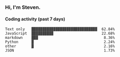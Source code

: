 ### Hi, I'm Steven.

#### Coding activity (past 7 days)
```
Text only   ▓▓▓▓▓▓▓▓▓▓▓▓▓▓▓▓▓▓▓▓▓▓▓▓▓▓▓▓▓▓  62.84%
JavaScript  ▓▓▓▓▓▓▓▓▓▓                      22.68%
markdown    ▓▓▓                              8.36%
Python      ▓                                2.24%
other       ▓                                2.16%
JSON                                         1.73%
```
